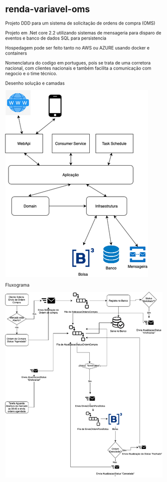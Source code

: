 # renda-variavel-oms
Projeto DDD para um sistema de solicitação de ordens de compra (OMS)

Projeto em .Net core 2.2 utilizando sistemas de mensageria para disparo de eventos e banco de dados SQL para persistencia

Hospedagem pode ser feito tanto no AWS ou AZURE
usando docker e containers 

Nomenclatura do codigo em portugues, pois se trata de uma corretora nacional, com clientes nacionais e também facilita a comunicação com negocio e o time técnico.

Desenho solução e camadas

<img src="img/OMS-Camadas-Page-1.png">

Fluxograma

<img src="img/OMS-Camadas-Page-2.png">
